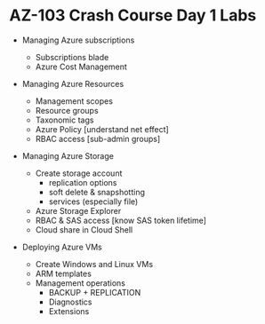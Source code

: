 # AZ-103 Crash Course Day 1 Labs

* Managing Azure subscriptions
  - Subscriptions blade
  - Azure Cost Management

* Managing Azure Resources
  - Management scopes
  - Resource groups
  - Taxonomic tags
  - Azure Policy [understand net effect]
  - RBAC access [sub-admin groups]

* Managing Azure Storage
  - Create storage account
    + replication options
    + soft delete & snapshotting
    + services (especially file)
  - Azure Storage Explorer
  - RBAC & SAS access [know SAS token lifetime]
  - Cloud share in Cloud Shell

* Deploying Azure VMs
  - Create Windows and Linux VMs
  - ARM templates
  - Management operations
    + BACKUP + REPLICATION
    + Diagnostics
    + Extensions